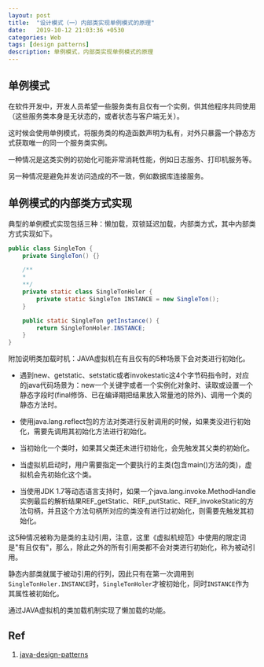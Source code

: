 ```yaml
---
layout: post
title:  "设计模式（一）内部类实现单例模式的原理"
date:   2019-10-12 21:03:36 +0530
categories: Web
tags: [design patterns]
description: 单例模式，内部类实现单例模式的原理
---
```


## 单例模式

在软件开发中，开发人员希望一些服务类有且仅有一个实例，供其他程序共同使用（这些服务类本身是无状态的，或者状态与客户端无关）。

这时候会使用单例模式，将服务类的构造函数声明为私有，对外只暴露一个静态方式获取唯一的同一个服务类实例。

一种情况是这类实例的初始化可能非常消耗性能，例如日志服务、打印机服务等。

另一种情况是避免并发访问造成的不一致，例如数据库连接服务。

## 单例模式的内部类方式实现

典型的单例模式实现包括三种：懒加载，双锁延迟加载，内部类方式，其中内部类方式实现如下。

```JAVA
public class SingleTon {
    private SingleTon() {}

    /**
    *
    **/
    private static class SingleTonHoler {
        private static SingleTon INSTANCE = new SingleTon();
    }

    public static SingleTon getInstance() {
        return SingleTonHoler.INSTANCE;
    }
}
```

附加说明类加载时机：JAVA虚拟机在有且仅有的5种场景下会对类进行初始化。

- 遇到new、getstatic、setstatic或者invokestatic这4个字节码指令时，对应的java代码场景为：new一个关键字或者一个实例化对象时、读取或设置一个静态字段时(final修饰、已在编译期把结果放入常量池的除外)、调用一个类的静态方法时。

- 使用java.lang.reflect包的方法对类进行反射调用的时候，如果类没进行初始化，需要先调用其初始化方法进行初始化。

- 当初始化一个类时，如果其父类还未进行初始化，会先触发其父类的初始化。

- 当虚拟机启动时，用户需要指定一个要执行的主类(包含main()方法的类)，虚拟机会先初始化这个类。

- 当使用JDK 1.7等动态语言支持时，如果一个java.lang.invoke.MethodHandle实例最后的解析结果REF_getStatic、REF_putStatic、REF_invokeStatic的方法句柄，并且这个方法句柄所对应的类没有进行过初始化，则需要先触发其初始化。

这5种情况被称为是类的主动引用，注意，这里《虚拟机规范》中使用的限定词是"有且仅有"，那么，除此之外的所有引用类都不会对类进行初始化，称为被动引用。

静态内部类就属于被动引用的行列，因此只有在第一次调用到`SingleTonHoler.INSTANCE`时，`SingleTonHoler`才被初始化，同时`INSTANCE`作为其属性被初始化。

通过JAVA虚拟机的类加载机制实现了懒加载的功能。


## Ref
1. [java-design-patterns](https://github.com/iluwatar/java-design-patterns/tree/master/singleton)
